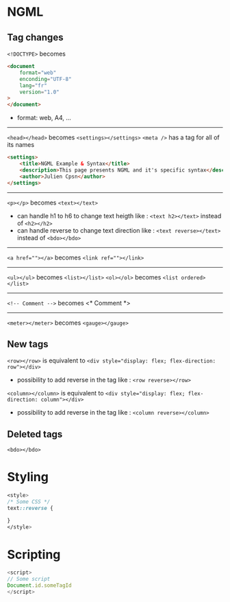 
# NGML
	
## Tag changes

`<!DOCTYPE>`
becomes
```html
<document
	format="web"
	enconding="UTF-8"
	lang="fr"
	version="1.0"
>
</document>
```
- format: web, A4, ...
- - -

`<head></head>` becomes `<settings></settings>`
`<meta />` has a tag for all of its names
```html
<settings>
	<title>NGML Example & Syntax</title>
	<description>This page presents NGML and it's specific syntax</description>
	<author>Julien Cpsn</author>
</settings>
```
- - -

`<p></p>` becomes `<text></text>`
- can handle h1 to h6 to change text heigth like : `<text h2></text>` instead of `<h2></h2>`
- can handle reverse to change text direction like : `<text reverse></text>` instead of `<bdo></bdo>`

- - -

`<a href=""></a>` becomes `<link ref=""></link>`

- - -

`<ul></ul>` becomes `<list></list>`
`<ol></ol>` becomes `<list ordered></list>`

- - -

`<!-- Comment -->` becomes <* Comment *>

- - -

`<meter></meter>` becomes `<gauge></gauge>`


## New tags

`<row></row>` is equivalent to `<div style="display: flex; flex-direction: row"></div>`
- possibility to add reverse in the tag like : `<row reverse></row>`

`<column></column>` is equivalent to `<div style="display: flex; flex-direction: column"></div>`
- possibility to add reverse in the tag like : `<column reverse></column>`

## Deleted tags

`<bdo></bdo>`

# Styling

```css
<style>
/* Some CSS */
text::reverse {

}
</style>
```

# Scripting

```js
<script>
// Some script
Document.id.someTagId
</script>
```